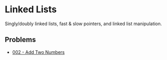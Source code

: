 # Linked Lists

Singly/doubly linked lists, fast & slow pointers, and linked list manipulation.

## Problems

- [002 - Add Two Numbers](002_add_two_numbers.cpp)
